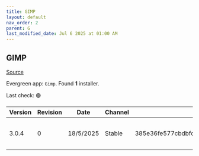 ```yaml
---
title: GIMP
layout: default
nav_order: 2
parent: G
last_modified_date: Jul 6 2025 at 01:00 AM
---
```


## GIMP

[Source](https://www.gimp.org/)

Evergreen app: `Gimp`. Found **1** installer.

Last check: 🟢

| Version | Revision | Date      | Channel | Sha256                                                           | URI                                                                                                                                              |
| ------- | -------- | --------- | ------- | ---------------------------------------------------------------- | ------------------------------------------------------------------------------------------------------------------------------------------------ |
| 3.0.4   | 0        | 18/5/2025 | Stable  | 385e36fe577cbdbfc71ba79d6c046d6f4eaabc01effd7f067bf15fd98410b2a1 | [https://volico.mm.fcix.net/gimp/gimp/v3.0/windows/gimp-3.0.4-setup.exe](https://volico.mm.fcix.net/gimp/gimp/v3.0/windows/gimp-3.0.4-setup.exe) |
